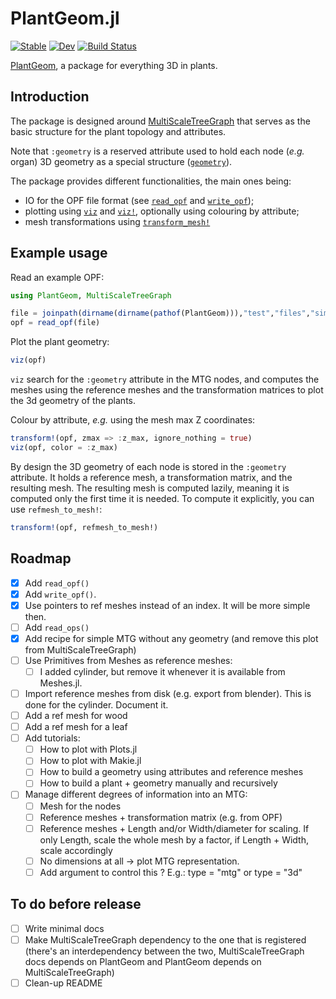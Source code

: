 # PlantGeom.jl

[![Stable](https://img.shields.io/badge/docs-stable-blue.svg)](https://VEZY.github.io/PlantGeom.jl/stable)
[![Dev](https://img.shields.io/badge/docs-dev-blue.svg)](https://VEZY.github.io/PlantGeom.jl/dev)
[![Build Status](https://github.com/VEZY/PlantGeom.jl/actions/workflows/CI.yml/badge.svg?branch=main)](https://github.com/VEZY/PlantGeom.jl/actions/workflows/CI.yml?query=branch%3Amain)

[PlantGeom](https://github.com/VEZY/PlantGeom.jl), a package for everything 3D in plants.

## Introduction

The package is designed around [MultiScaleTreeGraph](https://github.com/VEZY/MultiScaleTreeGraph.jl) that serves as the basic structure for the plant topology and attributes.


Note that `:geometry` is a reserved attribute used to hold each node (*e.g.* organ) 3D geometry as a special structure ([`geometry`](@ref)).

The package provides different functionalities, the main ones being:

- IO for the OPF file format (see [`read_opf`](@ref) and [`write_opf`](@ref));
- plotting using [`viz`](@ref) and [`viz!`](@ref), optionally using colouring by attribute;
- mesh transformations using [`transform_mesh!`](@ref)

## Example usage

Read an example OPF:

```julia
using PlantGeom, MultiScaleTreeGraph

file = joinpath(dirname(dirname(pathof(PlantGeom))),"test","files","simple_OPF_shapes.opf")
opf = read_opf(file)
```

Plot the plant geometry:

```julia
viz(opf)
```

`viz` search for the `:geometry` attribute in the MTG nodes, and computes the meshes using the reference meshes and the transformation matrices to plot the 3d geometry of the plants.

Colour by attribute, *e.g.* using the mesh max Z coordinates:

```julia
transform!(opf, zmax => :z_max, ignore_nothing = true)
viz(opf, color = :z_max)
```

By design the 3D geometry of each node is stored in the `:geometry` attribute. It holds a reference mesh, a transformation matrix, and the resulting mesh. The resulting mesh is computed lazily, meaning it is computed only the first time it is needed. To compute it explicitly, you can use `refmesh_to_mesh!`:

```julia
transform!(opf, refmesh_to_mesh!)
```

## Roadmap

- [x] Add `read_opf()`
- [x] Add `write_opf()`.
- [x] Use pointers to ref meshes instead of an index. It will be more simple then.
- [ ] Add `read_ops()`
- [x] Add recipe for simple MTG without any geometry (and remove this plot from MultiScaleTreeGraph)
- [ ] Use Primitives from Meshes as reference meshes:
  - [ ] I added cylinder, but remove it whenever it is available from Meshes.jl.
- [ ] Import reference meshes from disk (e.g. export from blender). This is done for the cylinder. Document it.
- [ ] Add a ref mesh for wood
- [ ] Add a ref mesh for a leaf
- [ ] Add tutorials:
  - [ ] How to plot with Plots.jl
  - [ ] How to plot with Makie.jl
  - [ ] How to build a geometry using attributes and reference meshes
  - [ ] How to build a plant + geometry manually and recursively
- [ ] Manage different degrees of information into an MTG:
  - [ ] Mesh for the nodes
  - [ ] Reference meshes + transformation matrix (e.g. from OPF)
  - [ ] Reference meshes + Length and/or Width/diameter for scaling. If only Length, scale the whole mesh by a factor, if Length + Width, scale accordingly
  - [ ] No dimensions at all -> plot MTG representation.
  - [ ] Add argument to control this ? E.g.: type = "mtg" or type = "3d"

## To do before release

- [ ] Write minimal docs
- [ ] Make MultiScaleTreeGraph dependency to the one that is registered (there's an interdependency between the two, MultiScaleTreeGraph docs depends on PlantGeom and PlantGeom depends on MultiScaleTreeGraph)
- [ ] Clean-up README
